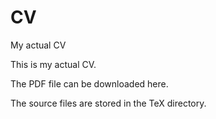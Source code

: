 # CV
My actual CV

This is my actual CV.

The PDF file can be downloaded here.

The source files are stored in the TeX directory.
